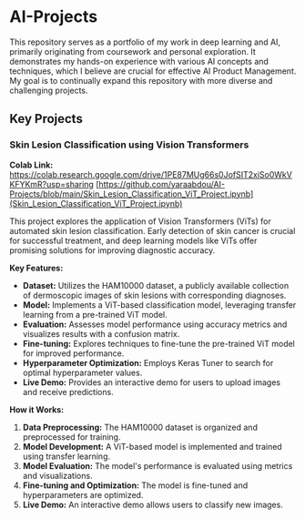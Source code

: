 # AI-Projects
This repository serves as a portfolio of my work in deep learning and AI, primarily originating from coursework and personal exploration. It demonstrates my hands-on experience with various AI concepts and techniques, which I believe are crucial for effective AI Product Management. My goal is to continually expand this repository with more diverse and challenging projects.

## Key Projects

### Skin Lesion Classification using Vision Transformers

**Colab Link:** https://colab.research.google.com/drive/1PE87MUg66s0JofSIT2xiSo0WkVKFYKmR?usp=sharing 
[https://github.com/yaraabdou/AI-Projects/blob/main/Skin_Lesion_Classification_ViT_Project.ipynb](Skin_Lesion_Classification_ViT_Project.ipynb)

This project explores the application of Vision Transformers (ViTs) for automated skin lesion classification. Early detection of skin cancer is crucial for successful treatment, and deep learning models like ViTs offer promising solutions for improving diagnostic accuracy.

**Key Features:**

* **Dataset:** Utilizes the HAM10000 dataset, a publicly available collection of dermoscopic images of skin lesions with corresponding diagnoses.
* **Model:** Implements a ViT-based classification model, leveraging transfer learning from a pre-trained ViT model.
* **Evaluation:** Assesses model performance using accuracy metrics and visualizes results with a confusion matrix.
* **Fine-tuning:** Explores techniques to fine-tune the pre-trained ViT model for improved performance.
* **Hyperparameter Optimization:** Employs Keras Tuner to search for optimal hyperparameter values.
* **Live Demo:** Provides an interactive demo for users to upload images and receive predictions.

**How it Works:**

1. **Data Preprocessing:** The HAM10000 dataset is organized and preprocessed for training.
2. **Model Development:** A ViT-based model is implemented and trained using transfer learning.
3. **Model Evaluation:** The model's performance is evaluated using metrics and visualizations.
4. **Fine-tuning and Optimization:** The model is fine-tuned and hyperparameters are optimized.
5. **Live Demo:** An interactive demo allows users to classify new images.

